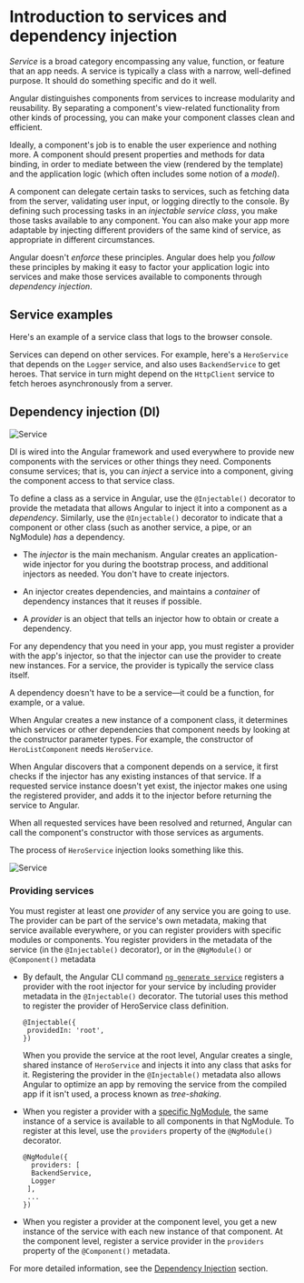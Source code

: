 # Introduction to services and dependency injection

*Service* is a broad category encompassing any value, function, or feature that an app needs.
A service is typically a class with a narrow, well-defined purpose.
It should do something specific and do it well.

Angular distinguishes components from services to increase modularity and reusability.
By separating a component's view-related functionality from other kinds of processing,
you can make your component classes clean and efficient.

Ideally, a component's job is to enable the user experience and nothing more.
A component should present properties and methods for data binding,
in order to mediate between the view (rendered by the template)
and the application logic (which often includes some notion of a *model*).

A component can delegate certain tasks to services, such as fetching data from the server,
validating user input, or logging directly to the console.
By defining such processing tasks in an *injectable service class*, you make those tasks
available to any component.
You can also make your app more adaptable by injecting different providers of the same kind of service,
as appropriate in different circumstances.

Angular doesn't *enforce* these principles. Angular does help you *follow* these principles
by making it easy to factor your application logic into services and make those services
available to components through *dependency injection*.

## Service examples

Here's an example of a service class that logs to the browser console.

<code-example path="architecture/src/app/logger.service.ts" header="src/app/logger.service.ts (class)" region="class"></code-example>

Services can depend on other services. For example, here's a `HeroService` that depends on the `Logger` service, and also uses `BackendService` to get heroes. That service in turn might depend on the `HttpClient` service to fetch heroes asynchronously from a server.

<code-example path="architecture/src/app/hero.service.ts" header="src/app/hero.service.ts (class)" region="class"></code-example>

## Dependency injection (DI)

<img src="generated/images/guide/architecture/dependency-injection.png" alt="Service" class="left">

DI is wired into the Angular framework and used everywhere to provide new components with the services or other things they need.
Components consume services; that is, you can *inject* a service into a component, giving the component access to that service class.

To define a class as a service in Angular, use the `@Injectable()` decorator to provide the metadata that allows Angular to inject it into a component as a *dependency*.
Similarly, use the `@Injectable()` decorator to indicate that a component or other class (such as another service, a pipe, or an NgModule) *has* a dependency.

* The *injector* is the main mechanism. Angular creates an application-wide injector for you during the bootstrap process, and additional injectors as needed. You don't have to create injectors.

* An injector creates dependencies, and maintains a *container* of dependency instances that it reuses if possible.

* A *provider* is an object that tells an injector how to obtain or create a dependency.

For any dependency that you need in your app, you must register a provider with the app's injector,
so that the injector can use the provider to create new instances.
For a service, the provider is typically the service class itself.

<div class="alert is-helpful">

A dependency doesn't have to be a service&mdash;it could be a function, for example, or a value.

</div>

When Angular creates a new instance of a component class, it determines which services or other dependencies that component needs by looking at the constructor parameter types. For example, the constructor of `HeroListComponent` needs `HeroService`.

<code-example path="architecture/src/app/hero-list.component.ts" header="src/app/hero-list.component.ts (constructor)" region="ctor"></code-example>

When Angular discovers that a component depends on a service, it first checks if the injector has any existing instances of that service. If a requested service instance doesn't yet exist, the injector makes one using the registered provider, and adds it to the injector before returning the service to Angular.

When all requested services have been resolved and returned, Angular can call the component's constructor with those services as arguments.

The process of `HeroService` injection looks something like this.

<div class="lightbox">
  <img src="generated/images/guide/architecture/injector-injects.png" alt="Service" class="left">
</div>

### Providing services

You must register at least one *provider* of any service you are going to use.
The provider can be part of the service's own metadata, making that service available everywhere,
or you can register providers with specific modules or components.
You register providers in the metadata of the service (in the `@Injectable()` decorator),
or in the `@NgModule()` or `@Component()` metadata

* By default, the Angular CLI command [`ng generate service`](cli/generate) registers a provider with the root injector for your service by including provider metadata in the `@Injectable()` decorator. The tutorial uses this method to register the provider of HeroService class definition.

   ```
   @Injectable({
    providedIn: 'root',
   })
   ```

   When you provide the service at the root level, Angular creates a single, shared instance of `HeroService`
   and injects it into any class that asks for it.
   Registering the provider in the `@Injectable()` metadata also allows Angular to optimize an app
   by removing the service from the compiled app if it isn't used, a process known as *tree-shaking*.

* When you register a provider with a [specific NgModule](guide/architecture-modules), the same instance of a service is available to all components in that NgModule. To register at this level, use the `providers` property of the `@NgModule()` decorator.

   ```
   @NgModule({
     providers: [
     BackendService,
     Logger
    ],
    ...
   })
   ```

* When you register a provider at the component level, you get a new instance of the
service with each new instance of that component.
At the component level, register a service provider in the `providers` property of the `@Component()` metadata.

   <code-example path="architecture/src/app/hero-list.component.ts" header="src/app/hero-list.component.ts (component providers)" region="providers"></code-example>

For more detailed information, see the [Dependency Injection](guide/dependency-injection) section.
